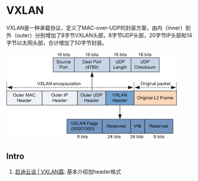 # VXLAN

VXLAN是一种承载协议，定义了MAC-over-UDP的封装方案，由内（inner）到外（outer）分别增加了8字节VXLAN头部，8字节UDP头部，20字节IP头部和14字节以太网头部，合计增加了50字节封装。

![](/img/vxlan.png)

## Intro
1. [启迪云谈 | VXLAN篇](https://zhuanlan.zhihu.com/p/43731577): 基本介绍加header格式


